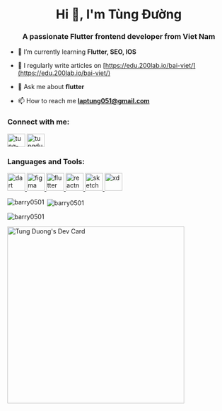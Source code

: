 <h1 align="center">Hi 👋, I'm Tùng Đường</h1>
<h3 align="center">A passionate Flutter frontend developer from Viet Nam</h3>

- 🌱 I’m currently learning **Flutter, SEO, IOS**

- 📝 I regularly write articles on [https://edu.200lab.io/bai-viet/](https://edu.200lab.io/bai-viet/)

- 💬 Ask me about **flutter**

- 📫 How to reach me **laptung051@gmail.com**

<h3 align="left">Connect with me:</h3>
<p align="left">
<a href="https://linkedin.com/in/tung-duong-b495ba169" target="blank"><img align="center" src="https://cdn.jsdelivr.net/npm/simple-icons@3.0.1/icons/linkedin.svg" alt="tung-duong-b495ba169" height="30" width="40" /></a>
<a href="https://fb.com/tungduong051" target="blank"><img align="center" src="https://cdn.jsdelivr.net/npm/simple-icons@3.0.1/icons/facebook.svg" alt="tungduong051" height="30" width="40" /></a>
</p>

<h3 align="left">Languages and Tools:</h3>
<p align="left"> <a href="https://dart.dev" target="_blank"> <img src="https://www.vectorlogo.zone/logos/dartlang/dartlang-icon.svg" alt="dart" width="40" height="40"/> </a> <a href="https://www.figma.com/" target="_blank"> <img src="https://www.vectorlogo.zone/logos/figma/figma-icon.svg" alt="figma" width="40" height="40"/> </a> <a href="https://flutter.dev" target="_blank"> <img src="https://www.vectorlogo.zone/logos/flutterio/flutterio-icon.svg" alt="flutter" width="40" height="40"/> </a> <a href="https://reactnative.dev/" target="_blank"> <img src="https://reactnative.dev/img/header_logo.svg" alt="reactnative" width="40" height="40"/> </a> <a href="https://www.sketch.com/" target="_blank"> <img src="https://www.vectorlogo.zone/logos/sketchapp/sketchapp-icon.svg" alt="sketch" width="40" height="40"/> </a> <a href="https://www.adobe.com/products/xd.html" target="_blank"> <img src="https://cdn.worldvectorlogo.com/logos/adobe-xd.svg" alt="xd" width="40" height="40"/> </a> </p>

<p><img align="left" src="https://github-readme-stats.vercel.app/api/top-langs?username=barry0501&show_icons=true&locale=en&layout=compact" alt="barry0501" /></p>

<p>&nbsp;<img align="center" src="https://github-readme-stats.vercel.app/api?username=barry0501&show_icons=true&locale=en" alt="barry0501" /></p>

<p><img align="center" src="https://github-readme-streak-stats.herokuapp.com/?user=barry0501&" alt="barry0501" /></p>

<a href="https://app.daily.dev/tungduong015"><img src="https://api.daily.dev/devcards/1839701cba8d400ba45e6c4287b35ea5.png?r=3l6" width="400" alt="Tung Duong's Dev Card"/></a>

